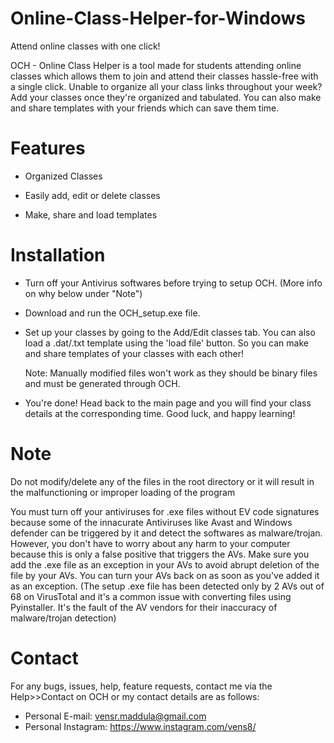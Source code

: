 # Online-Class-Helper-for-Windows
Attend online classes with one click!

OCH - Online Class Helper is a tool made for students attending online classes which allows them to join and attend their classes hassle-free with a single click. Unable to organize all your class links throughout your week? Add your classes once they're organized and tabulated. You can also make and share templates with your friends which can save them time.

# Features
- Organized Classes

- Easily add, edit or delete classes

- Make, share and load templates

# Installation
- Turn off your Antivirus softwares before trying to setup OCH. (More info on why below under "Note")

- Download and run the OCH_setup.exe file.

- Set up your classes by going to the Add/Edit classes tab. You can also load a .dat/.txt template using the 'load file' button. So you can make and share templates of your classes with each other! 

  Note: Manually modified files won't work as they should be binary files and must be generated through OCH.

- You're done! Head back to the main page and you will find your class details at the corresponding time. Good luck, and happy learning!

# Note
Do not modify/delete any of the files in the root directory or it will result in the malfunctioning or improper loading of the program

You must turn off your antiviruses for .exe files without EV code signatures because some of the innacurate Antiviruses like Avast and Windows defender can be triggered by it and detect the softwares as malware/trojan. However, you don't have to worry about any harm to your computer because this is only a false positive that triggers the AVs. Make sure you add the .exe file as an exception in your AVs to avoid abrupt deletion of the file by your AVs. You can turn your AVs back on as soon as you've added it as an exception. 
(The setup .exe file has been detected only by 2 AVs out of 68 on VirusTotal and it's a common issue with converting files using Pyinstaller. It's the fault of the AV vendors for their inaccuracy of malware/trojan detection)

# Contact
For any bugs, issues, help, feature requests, contact me via the Help>>Contact on OCH or my contact details are as follows:

- Personal E-mail: vensr.maddula@gmail.com
- Personal Instagram: https://www.instagram.com/vens8/


